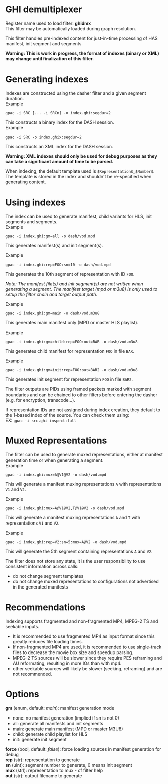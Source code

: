 <!-- automatically generated - do not edit, patch gpac/applications/gpac/gpac.c -->

# GHI demultiplexer  
  
Register name used to load filter: __ghidmx__  
This filter may be automatically loaded during graph resolution.  
  
This filter handles pre-indexed content for just-in-time processing of HAS manifest, init segment and segments  
  
__Warning: This is work in progress, the format of indexes (binary or XML) may change until finalization of this filter.__  
  
# Generating indexes  
  
Indexes are constructed using the dasher filter and a given segment duration.  
Example
```
gpac -i SRC [... -i SRCn] -o index.ghi:segdur=2
```  
This constructs a binary index for the DASH session.  
Example
```
gpac -i SRC -o index.ghix:segdur=2
```  
This constructs an XML index for the DASH session.  
  
__Warning: XML indexes should only be used for debug purposes as they can take a significant amount of time to be parsed.__  
  
When indexing, the default template used is `$Representation$_$Number$`. The template is stored in the index and shouldn't be re-specified when generating content.  
  
# Using indexes  
  
The index can be used to generate manifest, child variants for HLS, init segments and segments.  
Example
```
gpac -i index.ghi:gm=all -o dash/vod.mpd
```  
This generates manifest(s) and init segment(s).  
  
Example
```
gpac -i index.ghi:rep=FOO:sn=10 -o dash/vod.mpd
```  
This generates the 10th segment of representation with ID `FOO`.  
  
_Note: The manifest file(s) and init segment(s) are not written when generating a segment. The manifest target (mpd or m3u8) is only used to setup the filter chain and target output path._  
  
Example
```
gpac -i index.ghi:gm=main -o dash/vod.m3u8
```  
This generates main manifest only (MPD or master HLS playlist).  
  
Example
```
gpac -i index.ghi:gm=child:rep=FOO:out=BAR -o dash/vod.m3u8
```  
This generates child manifest for representation `FOO` in file `BAR`.  
  
Example
```
gpac -i index.ghi:gm=init:rep=FOO:out=BAR2 -o dash/vod.m3u8
```  
This generates init segment for representation `FOO` in file `BAR2`.  
  
The filter outputs are PIDs using framed packets marked with segment boundaries and can be chained to other filters before entering the dasher (e.g. for encryption, transcode...).  
  
If representation IDs are not assigned during index creation, they default to the 1-based index of the source. You can check them using:  
EX: `gpac -i src.ghi inspect:full`  
  
# Muxed Representations  
  
The filter can be used to generate muxed representations, either at manifest generation time or when generating a segment.  
Example
```
gpac -i index.ghi:mux=A@V1@V2 -o dash/vod.mpd
```  
This will generate a manifest muxing representations `A` with representations `V1` and `V2`.  
  
Example
```
gpac -i index.ghi:mux=A@V1@V2,T@V1@V2 -o dash/vod.mpd
```  
This will generate a manifest muxing representations `A` and `T` with representations `V1` and `V2`.  
  
Example
```
gpac -i index.ghi:rep=V2:sn=5:mux=A@V2 -o dash/vod.mpd
```  
This will generate the 5th segment containing representations `A` and `V2`.  
  
The filter does not store any state, it is the user responsibility to use consistent information across calls:  
- do not change segment templates  
- do not change muxed representations to configurations not advertised in the generated manifests  
  
# Recommendations  
  
Indexing supports fragmented and non-fragmented MP4, MPEG-2 TS and seekable inputs.  
- It is recommended to use fragmented MP4 as input format since this greatly reduces file loading times.  
- If non-fragmented MP4 are used, it is recommended to use single-track files to decrease the movie box size and speedup parsing.  
- MPEG-2 TS sources will be slower since they require PES reframing and AU reformating, resulting in more IOs than with mp4.  
- other seekable sources will likely be slower (seeking, reframing) and are not recommended.  
  

# Options    
  
<a id="gm">__gm__</a> (enum, default: _main_): manifest generation mode  
* none: no manifest generation (implied if sn is not 0)  
* all: generate all manifests and init segments  
* main: generate main manifest (MPD or master M3U8)  
* child: generate child playlist for HLS  
* init: generate init segment  
  
<a id="force">__force__</a> (bool, default: _false_): force loading sources in manifest generation for debug  
<a id="rep">__rep__</a> (str): representation to generate  
<a id="sn">__sn__</a> (uint):  segment number to generate, 0 means init segment  
<a id="mux">__mux__</a> (strl): representation to mux - cf filter help  
<a id="out">__out__</a> (str): output filename to generate  
  
